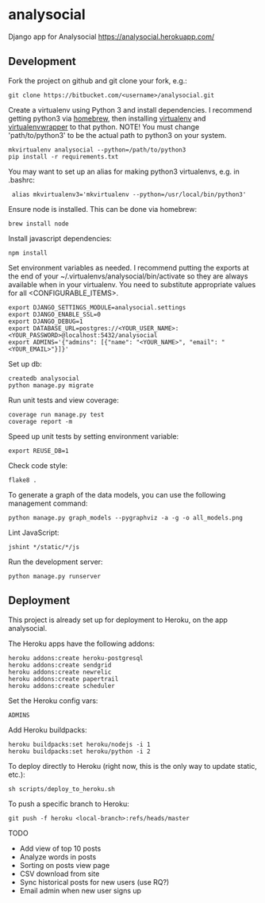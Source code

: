 analysocial
=========

Django app for Analysocial
https://analysocial.herokuapp.com/

Development
-----------

Fork the project on github and git clone your fork, e.g.:

    git clone https://bitbucket.com/<username>/analysocial.git

Create a virtualenv using Python 3 and install dependencies. I recommend getting python3 via [homebrew](http://brew.sh/), then installing [virtualenv](https://virtualenv.pypa.io/en/latest/installation.html) and [virtualenvwrapper](https://virtualenvwrapper.readthedocs.org/en/latest/install.html#basic-installation) to that python. NOTE! You must change 'path/to/python3'
to be the actual path to python3 on your system.

    mkvirtualenv analysocial --python=/path/to/python3
    pip install -r requirements.txt
    
You may want to set up an alias for making python3 virtualenvs, e.g. in .bashrc:

     alias mkvirtualenv3='mkvirtualenv --python=/usr/local/bin/python3'
    
Ensure node is installed. This can be done via homebrew:

    brew install node
    
Install javascript dependencies:

    npm install
    
Set environment variables as needed. I recommend putting the exports at the end of your ~/.virtualenvs/analysocial/bin/activate so they are always available when in your virtualenv. You need to substitute appropriate values for all <CONFIGURABLE_ITEMS>.

    export DJANGO_SETTINGS_MODULE=analysocial.settings
    export DJANGO_ENABLE_SSL=0
    export DJANGO_DEBUG=1
    export DATABASE_URL=postgres://<YOUR_USER_NAME>:<YOUR_PASSWORD>@localhost:5432/analysocial
    export ADMINS='{"admins": [{"name": "<YOUR_NAME>", "email": "<YOUR_EMAIL>"}]}'

Set up db:

    createdb analysocial
    python manage.py migrate

Run unit tests and view coverage:

    coverage run manage.py test
    coverage report -m
    
Speed up unit tests by setting environment variable:

    export REUSE_DB=1

Check code style:

    flake8 .
    
To generate a graph of the data models, you can use the following management command:

    python manage.py graph_models --pygraphviz -a -g -o all_models.png

Lint JavaScript:

    jshint */static/*/js

Run the development server:

    python manage.py runserver
    

Deployment
----------

This project is already set up for deployment to Heroku, on the app analysocial.

The Heroku apps have the following addons:
    
    heroku addons:create heroku-postgresql
    heroku addons:create sendgrid
    heroku addons:create newrelic
    heroku addons:create papertrail
    heroku addons:create scheduler
    
Set the Heroku config vars:

    ADMINS

Add Heroku buildpacks:

    heroku buildpacks:set heroku/nodejs -i 1
    heroku buildpacks:set heroku/python -i 2

To deploy directly to Heroku (right now, this is the only way to update static, etc.):

    sh scripts/deploy_to_heroku.sh
    
To push a specific branch to Heroku:

    git push -f heroku <local-branch>:refs/heads/master
    

TODO

* Add view of top 10 posts
* Analyze words in posts
* Sorting on posts view page
* CSV download from site
* Sync historical posts for new users (use RQ?)
* Email admin when new user signs up
